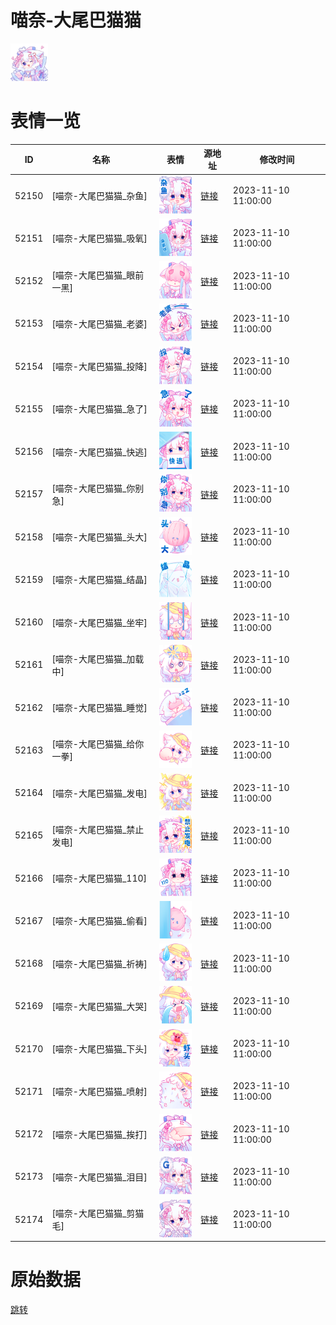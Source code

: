 # 喵奈-大尾巴猫猫

<img src="./cover.png" height="60" alt="cover" />

# 表情一览

|ID|名称|表情|源地址|修改时间|
|----|----|----|----|----|
|52150|[喵奈-大尾巴猫猫_杂鱼]|<img src="./pic/052150_%5B喵奈-大尾巴猫猫_杂鱼%5D.png" height="60" alt="杂鱼"/>|[链接](https://i0.hdslb.com/bfs/garb/cef35cc914dc85c5f46795df5fe950e45b9ca38e.png)|2023-11-10 11:00:00|
|52151|[喵奈-大尾巴猫猫_吸氧]|<img src="./pic/052151_%5B喵奈-大尾巴猫猫_吸氧%5D.png" height="60" alt="吸氧"/>|[链接](https://i0.hdslb.com/bfs/garb/aeaee54956bd3c54848c022457c0ccd71bdd893d.png)|2023-11-10 11:00:00|
|52152|[喵奈-大尾巴猫猫_眼前一黑]|<img src="./pic/052152_%5B喵奈-大尾巴猫猫_眼前一黑%5D.png" height="60" alt="眼前一黑"/>|[链接](https://i0.hdslb.com/bfs/garb/fdf5e182b0034320ed5f8a332c4307e266c6c816.png)|2023-11-10 11:00:00|
|52153|[喵奈-大尾巴猫猫_老婆]|<img src="./pic/052153_%5B喵奈-大尾巴猫猫_老婆%5D.png" height="60" alt="老婆"/>|[链接](https://i0.hdslb.com/bfs/garb/36e2eb9b314b6591947cd20f04b9c0036e2748b0.png)|2023-11-10 11:00:00|
|52154|[喵奈-大尾巴猫猫_投降]|<img src="./pic/052154_%5B喵奈-大尾巴猫猫_投降%5D.png" height="60" alt="投降"/>|[链接](https://i0.hdslb.com/bfs/garb/ed4adafce6aedef6d5f50d4ad2f12a724e8381b6.png)|2023-11-10 11:00:00|
|52155|[喵奈-大尾巴猫猫_急了]|<img src="./pic/052155_%5B喵奈-大尾巴猫猫_急了%5D.png" height="60" alt="急了"/>|[链接](https://i0.hdslb.com/bfs/garb/74b3e67610e5f4443114f9ed0286d52365cd4170.png)|2023-11-10 11:00:00|
|52156|[喵奈-大尾巴猫猫_快逃]|<img src="./pic/052156_%5B喵奈-大尾巴猫猫_快逃%5D.png" height="60" alt="快逃"/>|[链接](https://i0.hdslb.com/bfs/garb/1823b51d90bfa80ee2fe67c5856993ad320a146a.png)|2023-11-10 11:00:00|
|52157|[喵奈-大尾巴猫猫_你别急]|<img src="./pic/052157_%5B喵奈-大尾巴猫猫_你别急%5D.png" height="60" alt="你别急"/>|[链接](https://i0.hdslb.com/bfs/garb/c043165f7340a95c033f541412cc6e4c149cff32.png)|2023-11-10 11:00:00|
|52158|[喵奈-大尾巴猫猫_头大]|<img src="./pic/052158_%5B喵奈-大尾巴猫猫_头大%5D.png" height="60" alt="头大"/>|[链接](https://i0.hdslb.com/bfs/garb/b9264d645748391320d1514e9f96b6f4eab73ee1.png)|2023-11-10 11:00:00|
|52159|[喵奈-大尾巴猫猫_结晶]|<img src="./pic/052159_%5B喵奈-大尾巴猫猫_结晶%5D.png" height="60" alt="结晶"/>|[链接](https://i0.hdslb.com/bfs/garb/6964a534e193295e79e85faacd1143b5c7bd859d.png)|2023-11-10 11:00:00|
|52160|[喵奈-大尾巴猫猫_坐牢]|<img src="./pic/052160_%5B喵奈-大尾巴猫猫_坐牢%5D.png" height="60" alt="坐牢"/>|[链接](https://i0.hdslb.com/bfs/garb/7471e584ba9f186a261b945580dee976dfbe4644.png)|2023-11-10 11:00:00|
|52161|[喵奈-大尾巴猫猫_加载中]|<img src="./pic/052161_%5B喵奈-大尾巴猫猫_加载中%5D.png" height="60" alt="加载中"/>|[链接](https://i0.hdslb.com/bfs/garb/f7c9156c3e92cb06a8154bb32583845dd4796c85.png)|2023-11-10 11:00:00|
|52162|[喵奈-大尾巴猫猫_睡觉]|<img src="./pic/052162_%5B喵奈-大尾巴猫猫_睡觉%5D.png" height="60" alt="睡觉"/>|[链接](https://i0.hdslb.com/bfs/garb/6311d2b3fa4721e3fa1b93c3ad7c060e2f42649b.png)|2023-11-10 11:00:00|
|52163|[喵奈-大尾巴猫猫_给你一拳]|<img src="./pic/052163_%5B喵奈-大尾巴猫猫_给你一拳%5D.png" height="60" alt="给你一拳"/>|[链接](https://i0.hdslb.com/bfs/garb/07881504ac83e8736356a9e93fadd27b00a396b1.png)|2023-11-10 11:00:00|
|52164|[喵奈-大尾巴猫猫_发电]|<img src="./pic/052164_%5B喵奈-大尾巴猫猫_发电%5D.png" height="60" alt="发电"/>|[链接](https://i0.hdslb.com/bfs/garb/ff0fcaf6e045055648e1ae037a4c85e7dc6212b3.png)|2023-11-10 11:00:00|
|52165|[喵奈-大尾巴猫猫_禁止发电]|<img src="./pic/052165_%5B喵奈-大尾巴猫猫_禁止发电%5D.png" height="60" alt="禁止发电"/>|[链接](https://i0.hdslb.com/bfs/garb/a9db6a8edcd24f20b61bbbf90fd6bc8cdfb020d7.png)|2023-11-10 11:00:00|
|52166|[喵奈-大尾巴猫猫_110]|<img src="./pic/052166_%5B喵奈-大尾巴猫猫_110%5D.png" height="60" alt="110"/>|[链接](https://i0.hdslb.com/bfs/garb/83665230e5de1e406abd0e7fdf14e724796bc7b4.png)|2023-11-10 11:00:00|
|52167|[喵奈-大尾巴猫猫_偷看]|<img src="./pic/052167_%5B喵奈-大尾巴猫猫_偷看%5D.png" height="60" alt="偷看"/>|[链接](https://i0.hdslb.com/bfs/garb/bf4638fdf52dc87cfa9f609dd3ee4d21faa90dfd.png)|2023-11-10 11:00:00|
|52168|[喵奈-大尾巴猫猫_祈祷]|<img src="./pic/052168_%5B喵奈-大尾巴猫猫_祈祷%5D.png" height="60" alt="祈祷"/>|[链接](https://i0.hdslb.com/bfs/garb/78f4462e3d038f1cda53ef573bea93804fe30c28.png)|2023-11-10 11:00:00|
|52169|[喵奈-大尾巴猫猫_大哭]|<img src="./pic/052169_%5B喵奈-大尾巴猫猫_大哭%5D.png" height="60" alt="大哭"/>|[链接](https://i0.hdslb.com/bfs/garb/b06df48c186aa008d4f379965405b3fcac1fe7d7.png)|2023-11-10 11:00:00|
|52170|[喵奈-大尾巴猫猫_下头]|<img src="./pic/052170_%5B喵奈-大尾巴猫猫_下头%5D.png" height="60" alt="下头"/>|[链接](https://i0.hdslb.com/bfs/garb/d9bc87e3be1393d01e8a00a784dad23c95a22e1c.png)|2023-11-10 11:00:00|
|52171|[喵奈-大尾巴猫猫_喷射]|<img src="./pic/052171_%5B喵奈-大尾巴猫猫_喷射%5D.png" height="60" alt="喷射"/>|[链接](https://i0.hdslb.com/bfs/garb/59de1b3ba4fd72e67545e89d12d9c104186fc590.png)|2023-11-10 11:00:00|
|52172|[喵奈-大尾巴猫猫_挨打]|<img src="./pic/052172_%5B喵奈-大尾巴猫猫_挨打%5D.png" height="60" alt="挨打"/>|[链接](https://i0.hdslb.com/bfs/garb/ad9b8b8e9093fd25b8d5b2c2522372df0691cf7b.png)|2023-11-10 11:00:00|
|52173|[喵奈-大尾巴猫猫_泪目]|<img src="./pic/052173_%5B喵奈-大尾巴猫猫_泪目%5D.png" height="60" alt="泪目"/>|[链接](https://i0.hdslb.com/bfs/garb/74ae609d407f008cd5de56d7e9ea5fef7f33d033.png)|2023-11-10 11:00:00|
|52174|[喵奈-大尾巴猫猫_剪猫毛]|<img src="./pic/052174_%5B喵奈-大尾巴猫猫_剪猫毛%5D.png" height="60" alt="剪猫毛"/>|[链接](https://i0.hdslb.com/bfs/garb/80da7d734fed7d48e5e0d2f07637493b831f00e6.png)|2023-11-10 11:00:00|

# 原始数据

[跳转](./raw.json)

